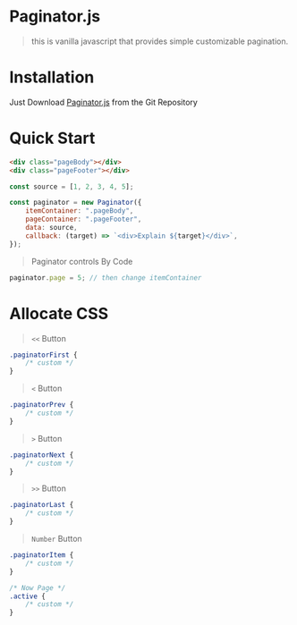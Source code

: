 # Paginator.js

> this is vanilla javascript that provides simple customizable pagination.

# Installation

Just Download [Paginator.js](https://github.com/Aierse/Paginator/blob/main/src/Paginator.js) from the Git Repository

# Quick Start

```html
<div class="pageBody"></div>
<div class="pageFooter"></div>
```

```js
const source = [1, 2, 3, 4, 5];

const paginator = new Paginator({
	itemContainer: ".pageBody",
	pageContainer: ".pageFooter",
	data: source,
	callback: (target) => `<div>Explain ${target}</div>`,
});
```

> Paginator controls By Code

```js
paginator.page = 5; // then change itemContainer
```

# Allocate CSS

> `<<` Button

```css
.paginatorFirst {
	/* custom */
}
```

> `<` Button

```css
.paginatorPrev {
	/* custom */
}
```

> `>` Button

```css
.paginatorNext {
	/* custom */
}
```

> `>>` Button

```css
.paginatorLast {
	/* custom */
}
```

> `Number` Button

```css
.paginatorItem {
	/* custom */
}

/* Now Page */
.active {
	/* custom */
}
```
